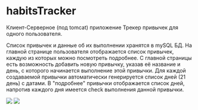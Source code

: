 # habitsTracker

Клиент-Серверное (под tomcat) приложение
Трекер привычек для одного пользователя.

Список привычек и данные об их выполнении хранятся в mySQL БД.
На главной странице пользователя отображается список привычек, каждую из которых можно посмотреть подробнее.
С главной страницы есть возможность добавить новую привычку, указав её название и день, с которого начинается выполнение этой привычки.
Для каждой создаваемой привычки автоматически генерируется список дней (21 день) с датами.
В "подробнее" привычки отображается список дней, напротив каждого дня имеется check выполнения данной привычки.

<img src="https://pp.userapi.com/c845323/v845323942/12f04e/K34xfaKh9JE.jpg"/> <img src="https://pp.userapi.com/c845323/v845323942/12f055/KxWhc-cy_-s.jpg"/>
